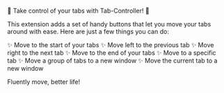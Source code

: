 🚀 Take control of your tabs with Tab-Controller! 🎉

This extension adds a set of handy buttons that let you move your tabs around with ease. Here are just a few things you can do:

✨ Move to the start of your tabs
✨ Move left to the previous tab
✨ Move right to the next tab
✨ Move to the end of your tabs
✨ Move to a specific tab
✨ Move a group of tabs to a new window
✨ Move the current tab to a new window

Fluently move, better life!
